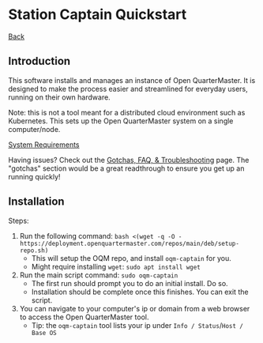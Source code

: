 # Station Captain Quickstart

[Back](README.md)

## Introduction

This software installs and manages an instance of Open QuarterMaster. It is designed to make the process easier and streamlined for everyday users, running on their own hardware.

Note: this is not a tool meant for a distributed cloud environment such as Kubernetes. This sets up the Open QuarterMaster system on a single computer/node.

[System Requirements](System%20Requirements.md)

Having issues? Check out the [Gotchas, FAQ, & Troubleshooting](docs/tgf.md) page. The "gotchas" section would be a great readthrough to ensure you get up an running quickly!

## Installation

Steps:

1. Run the following command: `bash <(wget -q -O - https://deployment.openquartermaster.com/repos/main/deb/setup-repo.sh)`
    - This will setup the OQM repo, and install `oqm-captain` for you.
    - Might require installing `wget`: `sudo apt install wget`
4. Run the main script command: `sudo oqm-captain`
    - The first run should prompt you to do an initial install. Do so.
    - Installation should be complete once this finishes. You can exit the script.
5. You can navigate to your computer's ip or domain from a web browser to access the Open QuarterMaster tool.
    - Tip: the `oqm-captain` tool lists your ip under `Info / Status`/`Host / Base OS`

